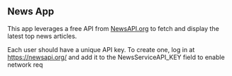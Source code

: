 ## News App

This app leverages a free API from [NewsAPI.org](https://newsapi.org/) to fetch and display the
latest top news articles. 

Each user should have a unique API key. To create one, log in at https://newsapi.org/ and add it to
the NewsServiceAPI_KEY field to enable network req
